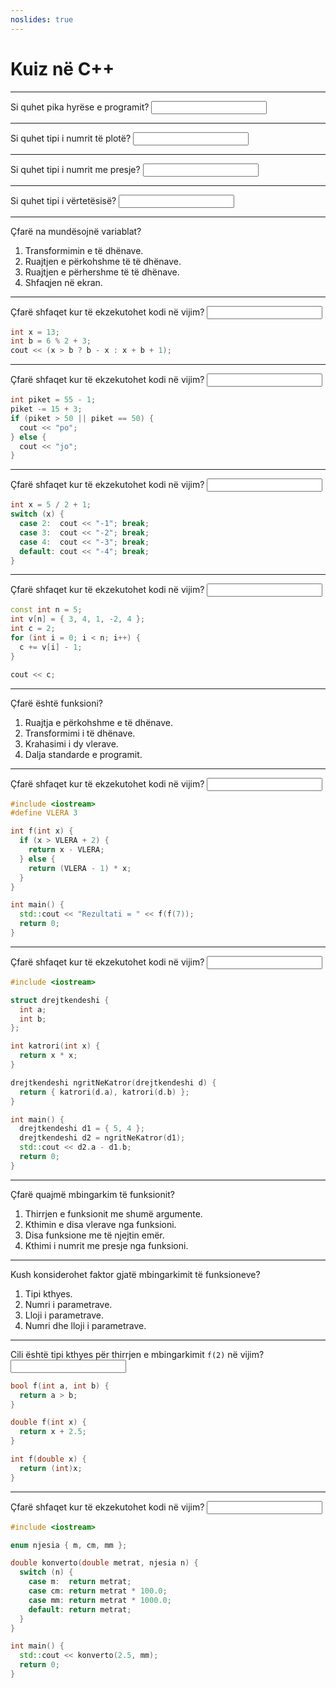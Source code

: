 ```yaml
---
noslides: true
---
```


# Kuiz në C++

---

Si quhet pika hyrëse e programit? <input class="fill" data-answer="main" />

---

Si quhet tipi i numrit të plotë? <input class="fill" data-answer="int" />

---

Si quhet tipi i numrit me presje? <input class="fill" data-answer="double" />

---

Si quhet tipi i vërtetësisë? <input class="fill" data-answer="bool" />

---

Çfarë na mundësojnë variablat?

1. Transformimin e të dhënave.          <!-- [li]: class=choice; -->
2. Ruajtjen e përkohshme të të dhënave. <!-- [li]: class=choice correct; -->
3. Ruajtjen e përhershme të të dhënave. <!-- [li]: class=choice; -->
4. Shfaqjen në ekran.                   <!-- [li]: class=choice; -->

---

Çfarë shfaqet kur të ekzekutohet kodi në vijim? <input class="fill" data-answer="-10" />

```cpp
int x = 13;
int b = 6 % 2 + 3;
cout << (x > b ? b - x : x + b + 1);
```

---

Çfarë shfaqet kur të ekzekutohet kodi në vijim? <input class="fill" data-answer="jo" />

```cpp
int piket = 55 - 1;
piket -= 15 + 3;
if (piket > 50 || piket == 50) {
  cout << "po";
} else {
  cout << "jo";
}
```

---

Çfarë shfaqet kur të ekzekutohet kodi në vijim? <input class="fill" data-answer="-2" />

```cpp
int x = 5 / 2 + 1;
switch (x) {
  case 2:  cout << "-1"; break;
  case 3:  cout << "-2"; break;
  case 4:  cout << "-3"; break;
  default: cout << "-4"; break;
}
```

---

Çfarë shfaqet kur të ekzekutohet kodi në vijim? <input class="fill" data-answer="7" />

```cpp
const int n = 5;
int v[n] = { 3, 4, 1, -2, 4 };
int c = 2;
for (int i = 0; i < n; i++) {
  c += v[i] - 1;
}

cout << c;
```

---

Çfarë është funksioni?

1. Ruajtja e përkohshme e të dhënave. <!-- [li]: class=choice; -->
2. Transformimi i të dhënave.         <!-- [li]: class=choice correct; -->
3. Krahasimi i dy vlerave.            <!-- [li]: class=choice; -->
4. Dalja standarde e programit.       <!-- [li]: class=choice; -->

---

Çfarë shfaqet kur të ekzekutohet kodi në vijim? <input class="fill" data-answer="8" />

```cpp
#include <iostream>
#define VLERA 3

int f(int x) {
  if (x > VLERA + 2) {
    return x - VLERA;
  } else {
    return (VLERA - 1) * x;
  }
}

int main() {
  std::cout << "Rezultati = " << f(f(7));
  return 0;
}
```

---

Çfarë shfaqet kur të ekzekutohet kodi në vijim? <input class="fill" data-answer="21" />

```cpp
#include <iostream>

struct drejtkendeshi {
  int a;
  int b;
};

int katrori(int x) {
  return x * x;
}

drejtkendeshi ngritNeKatror(drejtkendeshi d) {
  return { katrori(d.a), katrori(d.b) };
}

int main() {
  drejtkendeshi d1 = { 5, 4 };
  drejtkendeshi d2 = ngritNeKatror(d1);
  std::cout << d2.a - d1.b;
  return 0;
}
```

---

Çfarë quajmë mbingarkim të funksionit?

1. Thirrjen e funksionit me shumë argumente. <!-- [li]: class=choice; -->
2. Kthimin e disa vlerave nga funksioni.     <!-- [li]: class=choice; -->
3. Disa funksione me të njejtin emër.        <!-- [li]: class=choice correct; -->
4. Kthimi i numrit me presje nga funksioni.  <!-- [li]: class=choice; -->

---

Kush konsiderohet faktor gjatë mbingarkimit të funksioneve?

1. Tipi kthyes.                   <!-- [li]: class=choice; -->
2. Numri i parametrave.           <!-- [li]: class=choice; -->
3. Lloji i parametrave.           <!-- [li]: class=choice; -->
4. Numri dhe lloji i parametrave. <!-- [li]: class=choice correct; -->

---

Cili është tipi kthyes për thirrjen e mbingarkimit `f(2)` në vijim? <input class="fill" data-answer="double" />

```cpp
bool f(int a, int b) {
  return a > b;
}

double f(int x) {
  return x + 2.5;
}

int f(double x) {
  return (int)x;
}
```

---

Çfarë shfaqet kur të ekzekutohet kodi në vijim? <input class="fill" data-answer="2500" />

```cpp
#include <iostream>

enum njesia { m, cm, mm };

double konverto(double metrat, njesia n) {
  switch (n) {
    case m:  return metrat;
    case cm: return metrat * 100.0;
    case mm: return metrat * 1000.0;
    default: return metrat;
  }
}

int main() {
  std::cout << konverto(2.5, mm);
  return 0;
}
```
